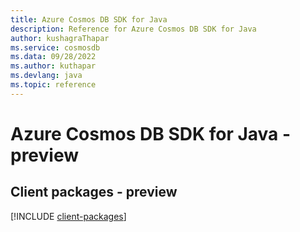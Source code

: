 ```yaml
---
title: Azure Cosmos DB SDK for Java
description: Reference for Azure Cosmos DB SDK for Java
author: kushagraThapar
ms.service: cosmosdb
ms.data: 09/28/2022
ms.author: kuthapar
ms.devlang: java
ms.topic: reference
---
```

# Azure Cosmos DB SDK for Java - preview

## Client packages - preview
[!INCLUDE [client-packages](cosmos-db-client-index.md)]
